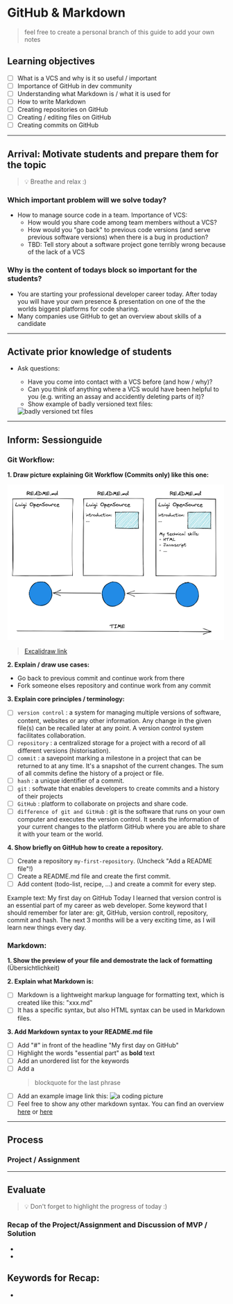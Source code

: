 # GitHub & Markdown

> feel free to create a personal branch of this guide to add your own notes

## Learning objectives

- [ ] What is a VCS and why is it so useful / important
- [ ] Importance of GitHub in dev community
- [ ] Understanding what Markdown is / what it is used for
- [ ] How to write Markdown
- [ ] Creating repositories on GitHub
- [ ] Creating / editing files on GitHub
- [ ] Creating commits on GitHub

---

## Arrival: Motivate students and prepare them for the topic

> 💡 Breathe and relax :)

### Which important problem will we solve today?

- How to manage source code in a team. Importance of VCS:
  - How would you share code among team members without a VCS?
  - How would you "go back" to previous code versions (and serve previous software versions) when there is a bug in production?
  - TBD: Tell story about a software project gone terribly wrong because of the lack of a VCS

### Why is the content of todays block so important for the students?

- You are starting your professional developer career today. After today you will have your own presence & presentation on one of the the worlds biggest platforms for code sharing.
- Many companies use GitHub to get an overview about skills of a candidate

---

## Activate prior knowledge of students

- Ask questions:

  - Have you come into contact with a VCS before (and how / why)?
  - Can you think of anything where a VCS would have been helpful to you (e.g. writing an assay and accidently deleting parts of it)?
  - Show example of badly versioned text files:

  <img width="246" alt="badly versioned txt files" src="https://user-images.githubusercontent.com/5230863/148375477-762b9d6c-3fab-46c2-8a6e-8161cd6fe4ab.png">

---

## Inform: Sessionguide

### Git Workflow:

**1. Draw picture explaining Git Workflow (Commits only) like this one:**

<img width="500" alt="git-workflow" src="assets/git-workflow.png">

> [Excalidraw link](https://excalidraw.com/#json=yDnqD1zakF2RAhdNcw7H_,UcR_F-8FYr8SwID2ugeHsg)

**2. Explain / draw use cases:**

- Go back to previous commit and continue work from there
- Fork someone elses repository and continue work from any commit

**3. Explain core principles / terminology:**

- [ ] `version control` : a system for managing multiple versions of software, content, websites or any other information. Any change in the given file(s) can be recalled later at any point. A version control system facilitates collaboration.
- [ ] `repository` : a centralized storage for a project with a record of all different versions (historisation).
- [ ] `commit` : a savepoint marking a milestone in a project that can be returned to at any time. It's a snapshot of the current changes. The sum of all commits define the history of a project or file.
- [ ] `hash` : a unique identifier of a commit.
- [ ] `git` : softwate that enables developers to create commits and a history of their projects
- [ ] `GitHub` : platform to collaborate on projects and share code.
- [ ] `difference of git and GitHub` : git is the software that runs on your own computer and executes the version control. It sends the information of your current changes to the platform GitHub where you are able to share it with your team or the world.

**4. Show briefly on GitHub how to create a repository.**

- [ ] Create a repository `my-first-repository`. (Uncheck "Add a README file"!)
- [ ] Create a README.md file and create the first commit.
- [ ] Add content (todo-list, recipe, ...) and create a commit for every step.

Example text:
My first day on GitHub
Today I learned that version control is an essential part of my career as web developer. Some keyword that I should remember for later are: git, GitHub, version controll, repository, commit and hash.
The next 3 months will be a very exciting time, as I will learn new things every day.

### Markdown:

**1. Show the preview of your file and demostrate the lack of formatting** (Übersichtlichkeit)

**2. Explain what Markdown is:**

- [ ] Markdown is a lightweight markup language for formatting text, which is created like this: "xxx.md"
- [ ] It has a specific syntax, but also HTML syntax can be used in Markdown files.

**3. Add Markdown syntax to your README.md file**

- [ ] Add "#" in front of the headline "My first day on GitHub"
- [ ] Highlight the words "essential part" as **bold** text
- [ ] Add an unordered list for the keywords
- [ ] Add a
  > blockquote for the last phrase
- [ ] Add an example image link this:
      ![a coding picture](https://source.unsplash.com/random)
- [ ] Feel free to show any other markdown syntax. You can find an overview [here](https://www.markdownguide.org/cheat-sheet/) or [here](https://github.com/adam-p/markdown-here/wiki/Markdown-Cheatsheet#emphasis)

---

## Process

### Project / Assignment

---

## Evaluate

> 💡 Don't forget to highlight the progress of today :)

### Recap of the Project/Assignment and Discussion of MVP / Solution

-
-

## Keywords for Recap:

-
